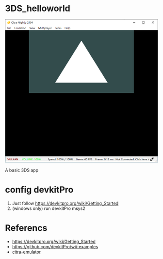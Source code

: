 # 3DS_helloworld

![C3D tri](screenshots/Snipaste_2025-05-26_22-01-10.png)

A basic 3DS app

# config devkitPro

1. Just follow https://devkitpro.org/wiki/Getting_Started
2. (windows only) run devkitPro msys2

# Referencs
- https://devkitpro.org/wiki/Getting_Started
- https://github.com/devkitPro/wii-examples
- [citra-emulator](https://citra-emulator.com/)

